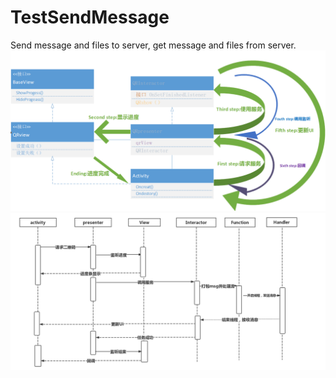 # TestSendMessage
Send message and files to server, get message and files from server.
![Image text](https://github.com/xiashao/TestSendMessage/blob/NewDesign/app/src/main/res/MVPdesign.png)
![Image text](https://github.com/xiashao/TestSendMessage/blob/NewDesign/app/src/main/res/%E6%97%B6%E5%BA%8F%E5%9B%BE.png)
